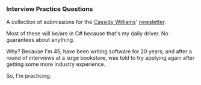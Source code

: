 ### Interview Practice Questions

A collection of submissions for the [Cassidy Williams](https://cassidoo.co/)' [newsletter](https://cassidoo.co/newsletter/).
  
Most of these will be/are in C# because that's my daily driver. No guarantees about anything.

Why? Because I'm 45, have been writing software for 20 years, and after a round of interviews at a large bookstore, was told to try applying again after getting some more industry experience.

So, I'm practicing.
